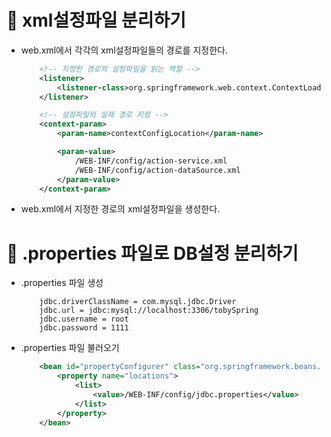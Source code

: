 # 🐫 xml설정파일 분리하기

* web.xml에서 각각의 xml설정파일들의 경로를 지정한다.

    ```xml
        <!-- 지정한 경로의 설정파일을 읽는 역할 -->
        <listener>
            <listener-class>org.springframework.web.context.ContextLoaderListener</listener-class>
        </listener>

        <!-- 설정파일의 실제 경로 지정 -->
        <context-param>
            <param-name>contextConfigLocation</param-name>

            <param-value>
                /WEB-INF/config/action-service.xml
                /WEB-INF/config/action-dataSource.xml
            </param-value>
        </context-param>
    ```


* web.xml에서 지정한 경로의 xml설정파일을 생성한다.


# 🐫 .properties 파일로 DB설정 분리하기

* .properties 파일 생성

    ```properties
        jdbc.driverClassName = com.mysql.jdbc.Driver
        jdbc.url = jdbc:mysql://localhost:3306/tobySpring
        jdbc.username = root
        jdbc.password = 1111
    ```

* .properties 파일 불러오기

    ```xml
        <bean id="propertyConfigurer" class="org.springframework.beans.factory.config.PropertyPlaceholderConfigurer">
            <property name="locations">
                <list>
                    <value>/WEB-INF/config/jdbc.properties</value>
                </list>
            </property>
        </bean>
    ```